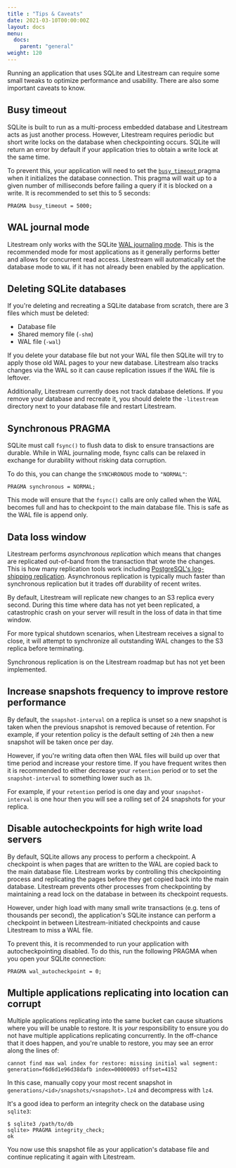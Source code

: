 ```yaml
---
title : "Tips & Caveats"
date: 2021-03-10T00:00:00Z
layout: docs
menu:
  docs:
    parent: "general"
weight: 120
---
```


Running an application that uses SQLite and Litestream can require some small
tweaks to optimize performance and usability. There are also some important
caveats to know.


## Busy timeout

SQLite is built to run as a multi-process embedded database and Litestream acts
as just another process. However, Litestream requires periodic but short write
locks on the database when checkpointing occurs. SQLite will return an error by
default if your application tries to obtain a write lock at the same time.

To prevent this, your application will need to set the [`busy_timeout`
][busy_timeout] pragma when it initializes the database connection. This pragma
will wait up to a given number of milliseconds before failing a query if it is
blocked on a write. It is recommended to set this to 5 seconds:

```
PRAGMA busy_timeout = 5000;
```

[busy_timeout]: https://www.sqlite.org/pragma.html#pragma_busy_timeout


## WAL journal mode

Litestream only works with the SQLite [WAL journaling mode][wal]. This is the
recommended mode for most applications as it generally performs better and
allows for concurrent read access. Litestream will automatically set the
database mode to `WAL` if it has not already been enabled by the application.

[wal]: https://sqlite.org/wal.html


## Deleting SQLite databases

If you're deleting and recreating a SQLite database from scratch, there are 3
files which must be deleted:

- Database file
- Shared memory file (`-shm`)
- WAL file (`-wal`)

If you delete your database file but not your WAL file then SQLite will try to
apply those old WAL pages to your new database. Litestream also tracks changes
via the WAL so it can cause replication issues if the WAL file is leftover.

Additionally, Litestream currently does not track database deletions. If you
remove your database and recreate it, you should delete the `-litestream`
directory next to your database file and restart Litestream.



## Synchronous PRAGMA

SQLite must call `fsync()` to flush data to disk to ensure transactions are
durable. While in WAL journaling mode, fsync calls can be relaxed in exchange
for durability without risking data corruption.

To do this, you can change the `SYNCHRONOUS` mode to `"NORMAL"`:

```
PRAGMA synchronous = NORMAL;
```

This mode will ensure that the `fsync()` calls are only called when the WAL
becomes full and has to checkpoint to the main database file. This is safe as
the WAL file is append only.


## Data loss window

Litestream performs _asynchronous replication_ which means that changes are
replicated out-of-band from the transaction that wrote the changes. This is how
many replication tools work including [PostgreSQL's log-shipping
replication][pg]. Asynchronous replication is typically much faster than
synchronous replication but it trades off durability of recent writes.

By default, Litestream will replicate new changes to an S3 replica every
second. During this time where data has not yet been replicated, a catastrophic
crash on your server will result in the loss of data in that time window.

For more typical shutdown scenarios, when Litestream receives a signal to close,
it will attempt to synchronize all outstanding WAL changes to the S3 replica before terminating.

Synchronous replication is on the Litestream roadmap but has not yet been
implemented.

## Increase snapshots frequency to improve restore performance

By default, the `snapshot-interval` on a replica is unset so a new snapshot is
taken when the previous snapshot is removed because of retention. For example,
if your retention policy is the default setting of `24h` then a new snapshot
will be taken once per day.

However, if you're writing data often then WAL files will build up over that
time period and increase your restore time. If you have frequent writes then it
is recommended to either decrease your `retention` period or to set the
`snapshot-interval` to something lower such as `1h`.

For example, if your `retention` period is one day and your `snapshot-interval`
is one hour then you will see a rolling set of 24 snapshots for your replica.


## Disable autocheckpoints for high write load servers

By default, SQLite allows any process to perform a checkpoint. A checkpoint is
when pages that are written to the WAL are copied back to the main database
file. Litestream works by controlling this checkpointing process and
replicating the pages before they get copied back into the main database.
Litestream prevents other processes from checkpointing by maintaining a read
lock on the database in between its checkpoint requests.

However, under high load with many small write transactions (e.g. tens of
thousands per second), the application's SQLite instance can perform a
checkpoint in between Litestream-initiated checkpoints and cause Litestream
to miss a WAL file.

To prevent this, it is recommended to run your application with
autocheckpointing disabled. To do this, run the following PRAGMA when you
open your SQLite connection:

```
PRAGMA wal_autocheckpoint = 0;
```

## Multiple applications replicating into location can corrupt

Multiple applications replicating into the same bucket can cause situations
where you will be unable to restore. It is _your_ responsibility to ensure you
do not have multiple applications replicating concurrently. In the off-chance
that it does happen, and you're unable to restore, you may see an error along
the lines of:

```
cannot find max wal index for restore: missing initial wal segment: generation=f6d6d1e96d38dafb index=00000093 offset=4152
```

In this case, manually copy your most recent snapshot in
`generations/<id>/snapshots/<snapshot>.lz4` and decompress with `lz4`.

It's a good idea to perform an integrity check on the database using `sqlite3`:

```
$ sqlite3 /path/to/db
sqlite> PRAGMA integrity_check;
ok
```

You now use this snapshot file as your application's database file and continue
replicating it again with Litestream.

[pg]: https://www.postgresql.org/docs/9.3/warm-standby.html
[s3-replica]: https://litestream.io/reference/config/#s3-replica


